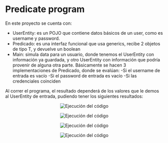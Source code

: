 # Predicate program

En este proyecto se cuenta con:

- UserEntity: es un POJO que contiene datos básicos de un user, como es username y password.
- Predicado: es una interfaz funcional que usa generics, recibe 2 objetos de tipo T, y devuelve un boolean
- Main: simula data para un usuario, donde tenemos el UserEntity con información ya guardada, y otro UserEntity con información que podría provenir de alguna otra parte. Básicamente se hacen 3 implementaciones de Predicado, donde se evalúan:
	-Si el username de entrada es vacío
	-Si el password de entrada es vacío
	-Si las credenciales coinciden 

Al correr el programa, el resultado dependerá de los valores que le demos al UserEntity de entrada, pudiendo tener los siguientes resultados:

<p align="center">
  <img src="https://raw.githubusercontent.com/AngelYeremiLedesma/AcademiaJava/blob/main/Programas/Semana2/Predicate/Ejecucion1.png" alt="Ejecución del código">
</p>

<p align="center">
  <img src="https://raw.githubusercontent.com/AngelYeremiLedesma/AcademiaJava/blob/main/Programas/Semana2/Predicate/Ejecucion2.png" alt="Ejecución del código">
</p>

<p align="center">
  <img src="https://raw.githubusercontent.com/AngelYeremiLedesma/AcademiaJava/blob/main/Programas/Semana2/Predicate/Ejecucion3.png" alt="Ejecución del código">
</p>

<p align="center">
  <img src="https://raw.githubusercontent.com/AngelYeremiLedesma/AcademiaJava/blob/main/Programas/Semana2/Predicate/Ejecucion4.png" alt="Ejecución del código">
</p>
